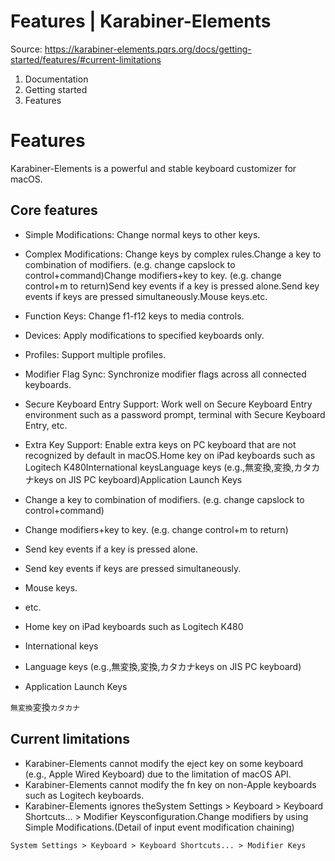 # Features | Karabiner-Elements

Source: https://karabiner-elements.pqrs.org/docs/getting-started/features/#current-limitations

1. Documentation
1. Getting started
1. Features

# Features

Karabiner-Elements is a powerful and stable keyboard customizer for macOS.

## Core features

- Simple Modifications: Change normal keys to other keys.
- Complex Modifications: Change keys by complex rules.Change a key to combination of modifiers. (e.g. change capslock to control+command)Change modifiers+key to key. (e.g. change control+m to return)Send key events if a key is pressed alone.Send key events if keys are pressed simultaneously.Mouse keys.etc.
- Function Keys: Change f1-f12 keys to media controls.
- Devices: Apply modifications to specified keyboards only.
- Profiles: Support multiple profiles.
- Modifier Flag Sync: Synchronize modifier flags across all connected keyboards.
- Secure Keyboard Entry Support: Work well on Secure Keyboard Entry environment such as a password prompt, terminal with Secure Keyboard Entry, etc.
- Extra Key Support: Enable extra keys on PC keyboard that are not recognized by default in macOS.Home key on iPad keyboards such as Logitech K480International keysLanguage keys (e.g.,無変換,変換,カタカナkeys on JIS PC keyboard)Application Launch Keys

- Change a key to combination of modifiers. (e.g. change capslock to control+command)
- Change modifiers+key to key. (e.g. change control+m to return)
- Send key events if a key is pressed alone.
- Send key events if keys are pressed simultaneously.
- Mouse keys.
- etc.

- Home key on iPad keyboards such as Logitech K480
- International keys
- Language keys (e.g.,無変換,変換,カタカナkeys on JIS PC keyboard)
- Application Launch Keys

`無変換`変換`カタカナ`
## Current limitations

- Karabiner-Elements cannot modify the eject key on some keyboard (e.g., Apple Wired Keyboard) due to the limitation of macOS API.
- Karabiner-Elements cannot modify the fn key on non-Apple keyboards such as Logitech keyboards.
- Karabiner-Elements ignores theSystem Settings > Keyboard > Keyboard Shortcuts... > Modifier Keysconfiguration.Change modifiers by using Simple Modifications.(Detail of input event modification chaining)

` System Settings > Keyboard > Keyboard Shortcuts... > Modifier Keys `